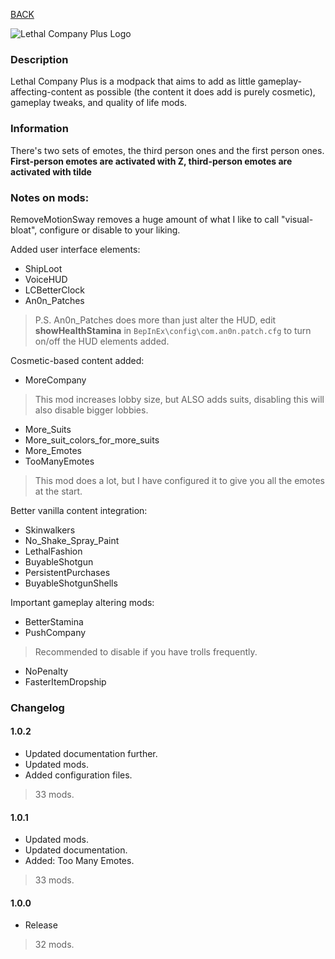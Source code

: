 
[BACK](..)

![Lethal Company Plus Logo](https://biblioklept.github.io/modlists/lethal-company-plus/icon.png)

### Description
Lethal Company Plus is a modpack that aims to add as little gameplay-affecting-content as possible (the content it does add is purely cosmetic), gameplay tweaks, and quality of life mods.

### Information
There's two sets of emotes, the third person ones and the first person ones. **First-person emotes are activated with Z, third-person emotes are activated with tilde**

### Notes on mods:
RemoveMotionSway removes a huge amount of what I like to call "visual-bloat", configure or disable to your liking.

Added user interface elements:
- ShipLoot
- VoiceHUD
- LCBetterClock
- An0n_Patches
> P.S. An0n_Patches does more than just alter the HUD, edit **showHealthStamina** in `BepInEx\config\com.an0n.patch.cfg` to turn on/off the HUD elements added.

Cosmetic-based content added:
- MoreCompany
> This mod increases lobby size, but ALSO adds suits, disabling this will also disable bigger lobbies.
- More_Suits
- More_suit_colors_for_more_suits
- More_Emotes
- TooManyEmotes
> This mod does a lot, but I have configured it to give you all the emotes at the start.

Better vanilla content integration:
- Skinwalkers
- No_Shake_Spray_Paint
- LethalFashion
- BuyableShotgun
- PersistentPurchases
- BuyableShotgunShells

Important gameplay altering mods:
- BetterStamina
- PushCompany
> Recommended to disable if you have trolls frequently.
- NoPenalty
- FasterItemDropship

### Changelog

#### 1.0.2
- Updated documentation further.
- Updated mods.
- Added configuration files.
> 33 mods.

#### 1.0.1
- Updated mods.
- Updated documentation.
- Added: Too Many Emotes.
> 33 mods.

#### 1.0.0
- Release
> 32 mods.